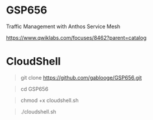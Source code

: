 # GSP656

Traffic Management with Anthos Service Mesh

https://www.qwiklabs.com/focuses/8462?parent=catalog

# CloudShell
> git clone https://github.com/gablooge/GSP656.git

> cd GSP656

> chmod +x cloudshell.sh

> ./cloudshell.sh 

